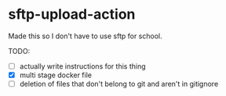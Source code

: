 # sftp-upload-action
Made this so I don't have to use sftp for school.

TODO:

- [ ] actually write instructions for this thing
- [x] multi stage docker file
- [ ] deletion of files that don't belong to git and aren't in gitignore